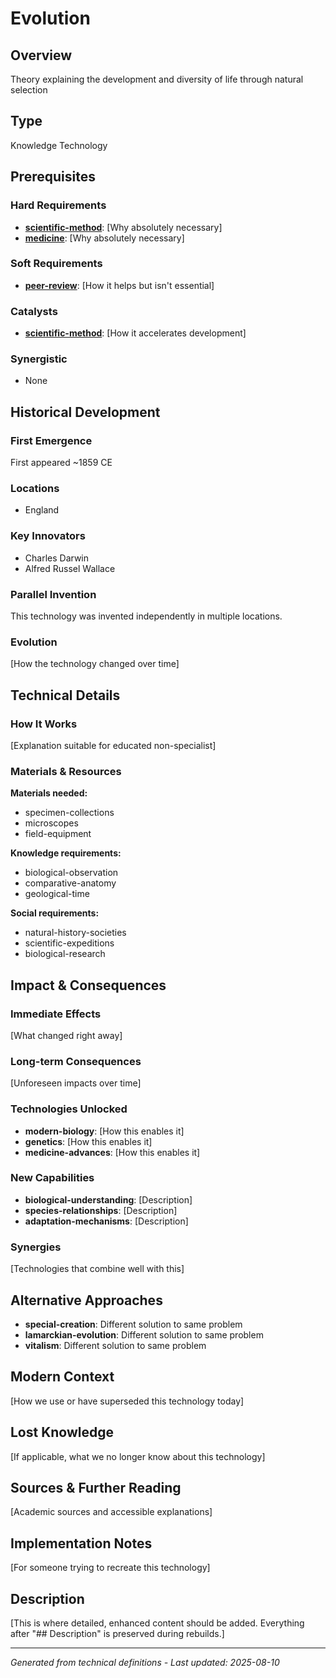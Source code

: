 # Evolution

## Overview
Theory explaining the development and diversity of life through natural selection

## Type
Knowledge Technology

## Prerequisites

### Hard Requirements
- **[scientific-method](../scientific-method/README.md)**: [Why absolutely necessary]
- **[medicine](../medicine/README.md)**: [Why absolutely necessary]

### Soft Requirements
- **[peer-review](../peer-review/README.md)**: [How it helps but isn't essential]

### Catalysts
- **[scientific-method](../scientific-method/README.md)**: [How it accelerates development]

### Synergistic
- None

## Historical Development

### First Emergence
First appeared ~1859 CE

### Locations
- England

### Key Innovators
- Charles Darwin
- Alfred Russel Wallace

### Parallel Invention
This technology was invented independently in multiple locations.

### Evolution
[How the technology changed over time]

## Technical Details

### How It Works
[Explanation suitable for educated non-specialist]

### Materials & Resources
**Materials needed:**
- specimen-collections
- microscopes
- field-equipment


**Knowledge requirements:**
- biological-observation
- comparative-anatomy
- geological-time


**Social requirements:**
- natural-history-societies
- scientific-expeditions
- biological-research

## Impact & Consequences

### Immediate Effects
[What changed right away]

### Long-term Consequences
[Unforeseen impacts over time]

### Technologies Unlocked
- **modern-biology**: [How this enables it]
- **genetics**: [How this enables it]
- **medicine-advances**: [How this enables it]

### New Capabilities
- **biological-understanding**: [Description]
- **species-relationships**: [Description]
- **adaptation-mechanisms**: [Description]

### Synergies
[Technologies that combine well with this]

## Alternative Approaches
- **special-creation**: Different solution to same problem
- **lamarckian-evolution**: Different solution to same problem
- **vitalism**: Different solution to same problem

## Modern Context
[How we use or have superseded this technology today]

## Lost Knowledge
[If applicable, what we no longer know about this technology]

## Sources & Further Reading
[Academic sources and accessible explanations]

## Implementation Notes
[For someone trying to recreate this technology]

## Description








[This is where detailed, enhanced content should be added. Everything after "## Description" is preserved during rebuilds.]

---
*Generated from technical definitions - Last updated: 2025-08-10*
